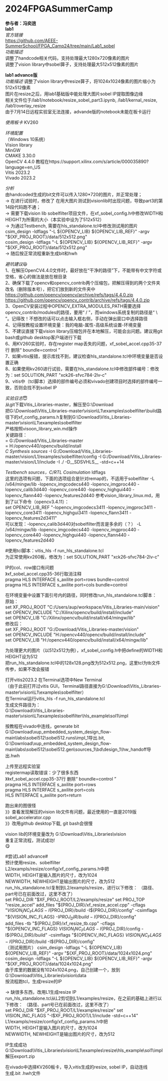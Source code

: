 # 2024FPGASummerCamp
**参与者：冯奕逍**  
**lab1**  
*官方链接*  
https://github.com/AEEE-SummerSchool/FPGA_Camp24/tree/main/Lab1_sobel  
*功能描述*  
调整了handcode相关代码，支持处理最大1280x720像素的图片  
调整了vision library中sobel算子，支持处理最大512x512像素的图片  
  
**lab1 advance版**  
*功能描述* 
调整了vision library中resize算子，将1024x1024像素的图片缩小为512x512像素  
图片在resize之后，用lab1基础版中能处理大图片sobel IP提取图像边缘  
相关文件位于/lab1/notebook/resize_sobel_part3.ipynb, /lab1/kernal_resize, /lab1/overlay_resize  
由于7月14日远程实验室无法连接，advande版的notebook未能在板卡运行  

*使用板卡* 
KV260  
  
*环境配置*  
（Windows 10系统）  
Vision library  
MinGW  
CMAKE 3.30.0  
OpenCV 4.4.0  教程在https://support.xilinx.com/s/article/000035890?language=en_US  
Vitis 2023.2  
Vivado 2023.2  

*分析*    
由handcoded生成的bit文件可以传入1280*720的图片，并正常处理；  
→ 在进行试验时，修改了
在用大图片测试到visionlib时出现问题，导致part3的第14段代码跑不通；  
→ 需要下载vision lib sobelfilter项目文件，在xf_sobel_config.h中修改WIDTH和HEIGHT为所需的大小（本实验中设为了512x512）  
→ 为通过Testbench, 需要在hls_standalone.tcl中修改测试用的图片  
csim_design -ldflags "-L ${OPENCV_LIB} ${OPENCV_LIB_REF}" -argv "${XF_PROJ_ROOT}/data/512x512.png"  
cosim_design -ldflags "-L ${OPENCV_LIB} ${OPENCV_LIB_REF}" -argv "${XF_PROJ_ROOT}/data/512x512.png"  
→ 随后按正常流程重新生成bit和hwh    

*避坑建议*:satisfied:  
1、在解压OpenCV4.4.0文件时，最好放在“干净的路径”下，不能带有中文字符或空格，省心的做法是放在根目录  
2、确保下载了opencv和opencv_contrib两个压缩包，把解压得到的两个文件夹改名（删除版本号），把它们放到新的文件夹中  
https://github.com/opencv/opencv/archive/refs/tags/4.4.0.zip  
https://github.com/opencv/opencv_contrib/archive/refs/tags/4.4.0.zip  
3、OpenCV安装过程中OPENCV_EXTRA_MODULES_PATH需要选择opencv_contrib/modules的路径，要用“ / ”，而windows系统复制的路径是“ \ ”。记得改！不想改的话可以点击输入框右侧，手动在弹出窗口中选择路径  
4、记得按教程设置环境变量：我的电脑-属性-高级系统设置-环境变量  
5、不建议直接下载vision library压缩包并在本地解压，可能会出问题。建议用git bash或github desktop客户端进行下载  
6、用KV260实验时，存在register map丢失的问题，xf_sobel_accel.cpp35-37行 删除“ boundle=control ”  
7、如果vitis报错，提示库找不到，建议检查hls_standalone.tcl中环境变量是否设置正确  
8、如果使用kv260进行试验，需要在hls_standalone.tcl中修改部件编号：修改为：set SOLUTION_PART "xck26-sfvc784-2lv-c"  
9、vitis中（tcl脚本）选择的部件编号必须和vivado创建项目时选择的部件编号一致，否则会找不到sobel IP    

*实验日志*:innocent:  
从git下载Vitis_Libraries-master，解压至G:\Download  
把G:\Download\Vitis_Libraries-master\vision\L1\examples\sobelfilter\build路径下的xf_config_params.h复制到G:\Download\Vitis_Libraries-master\vision\L1\examples\sobelfilter  
严格按照visoon_library_win.md操作  
关键路径：  
<path to vitis libraries> = G:/Download/Vitis_Libraries-master  
<path to opencv install> = H:/opencv440/opencv/build/install  
*C Synthesis sources*
-I G:/Download/Vitis_Libraries-master/vision/L1/examples/sobelfilter/config -I G:/Download/Vitis_Libraries-master/vision/L1/include -I ./ -D__SDSVHLS__ -std=c++14

*Testbench sources，C/RTL Cosimulation* ldflags  
这里的选项有问题，下面的选项组合是针对remap的，不适用于sobelfilter
-L <path to opencv install>/x64/mingw/lib -lopencv_imgcodecs440 -lopencv_imgproc440 -lopencv_calib3d440 -lopencv_core440 -lopencv_highgui440 -lopencv_flann440 -lopencv_features2d440
参考vision_library_linux.md，用到了以下命令（opencv3.4.11）：  
set OPENCV_LIB_REF                       "-lopencv_imgcodecs3411 -lopencv_imgproc3411                  -lopencv_core3411 -lopencv_highgui3411 -lopencv_flann3411 -lopencv_features2d3411"  
可以发现：-lopencv_calib3d440对sobelfilter而言是多余的（？）
-L <path to opencv install>/x64/mingw/lib -lopencv_imgcodecs440 -lopencv_imgproc440 -lopencv_core440 -lopencv_highgui440 -lopencv_flann440 -lopencv_features2d440
  
#使用tcl脚本：vitis_hls -f run_hls_standalone.tcl  
为正常使用kv260板，修改为：set SOLUTION_PART "xck26-sfvc784-2lv-c"  

IP的col、row接口有问题  
》xf_sobel_accel.cpp35-36行取消注释  
pragma HLS INTERFACE s_axilite port=rows     bundle=control  
pragma HLS INTERFACE s_axilite port=cols     bundle=control  
    
在环境变量中设置下面引号内的路径，同时修改run_hls_standalone.tcl脚本：  
原始：  
set XF_PROJ_ROOT "C:/Users/aup/workspace/Vitis_Libraries-main/vision"   
set OPENCV_INCLUDE "C:/Xilinx/opencv/build/install/include"   
set OPENCV_LIB "C:/Xilinx/opencv/build/install/x64/mingw/lib"  
修改后：  
set XF_PROJ_ROOT "G:/Download/Vitis_Libraries-master/vision"  
set OPENCV_INCLUDE "H:/opencv440/opencv/build/install/include"  
set OPENCV_LIB "H:/opencv440/opencv/build/install/x64/mingw/lib"   
  
为处理更大的图片（以512x512为例），xf_sobel_config.h中把define的WIDTH和HEIGHT设为512  
把run_hls_standalone.tcl中的128x128.png改为512x512.png，这里tcl为tb文件传参，如果不改会报错  
  
打开vitis2023.2 在Terminal选项中New Terminal  
（由于此前打开过vitis GUI，Terminal路径直接为G:\Download\Vitis_Libraries-master\vision\L1\examples\sobelfilter）  
在Terminal运行vitis_hls -f run_hls_standalone.tcl  
生成文件路径为：  
G:\Download\Vitis_Libraries-master\vision\L1\examples\sobelfilter\hls_example\sol1\impl  

按教程在vivado中连线，generate bit
G:\Download\xup_embedded_system_design_flow-main\labs\sobel512\sobel512.runs\impl_1导出.bit,   
G:\Download\xup_embedded_system_design_flow-main\labs\sobel512\sobel512.gen\sources_1\bd\design_1\hw_handoff导出.hwh  

上传至远程实验室  
registermap读取错误：少了很多东西  
》》xf_sobel_accel.cpp35-37行 删除“ boundle=control ”  
pragma HLS INTERFACE s_axilite port=rows  
pragma HLS INTERFACE s_axilite port=cols  
HLS INTERFACE s_axilite port=return  

跑出来的图很怪  
》》查看发现解压的vision lib文件有问题，最近使用的一直是2019版sobel_accelerator.cpp  
》》改用github desktop下载, git bash会很慢    

vision lib的环境变量改为 G:\Download\Vitis_Libraries\vision  
重复正常流程，测试成功!  
😋  
  
#尝试Lab1 advance#  
预计使用resize、sobelfilter  
L2/exampls/resize/config/xf_config_params.h中把  
WIDTH, HEIGHT是输入图片的尺寸，改为1024  
NEWWIDTH, NEWHEIGHT是输出图片的尺寸，改为512  
run_hls_standalone.tcl复制到L2/exampls/resize，进行以下修改： 
（路径、part号已在前面改过，这里不改了）  
set PROJ_DIR "$XF_PROJ_ROOT/L2/exampls/resize"  
set PROJ_TOP "resize_accel"   
add_files "${PROJ_DIR}/xf_resize_accel.cpp" -cflags "${VISION_INC_FLAGS} -I${PROJ_DIR}/build -I${PROJ_DIR}/config" -csimflags "${VISION_INC_FLAGS} -I${PROJ_DIR}/build -I${PROJ_DIR}/config"  
add_files -tb "${PROJ_DIR}/xf_resize_tb.cpp" -cflags "${OPENCV_INC_FLAGS} ${VISION_INC_FLAGS} -I${PROJ_DIR}/config -I${PROJ_DIR}/build" -csimflags "${OPENCV_INC_FLAGS} ${VISION_INC_FLAGS} -I${PROJ_DIR}/build -I${PROJ_DIR}/config"  
（测试用图片）
csim_design -ldflags "-L ${OPENCV_LIB} ${OPENCV_LIB_REF}" -argv "${XF_PROJ_ROOT}/data/1024x1024.png"  
cosim_design -ldflags "-L ${OPENCV_LIB} ${OPENCV_LIB_REF}" -argv "${XF_PROJ_ROOT}/data/1024x1024.png"  
由于库里的数据没有1024x1024.png，自己创建一个，放到G:\Download\Vitis_Libraries\vision\data  
按流程跑tcl，生成resize的IP  

→ 缺很多东西，改用L1生成resize IP  
run_hls_standalone.tcl从L2剪切到L1/examples/resize，在之前的基础上进行以下修改： 
（路径、part号已在前面改过，这里不改了）  
set PROJ_DIR "$XF_PROJ_ROOT/L1/examples/resize"  
set VISION_INC_FLAGS "-I$XF_PROJ_ROOT/L1/include -std=c++14"  
L1/exampls/resize/config/xf_config_params.h中把  
WIDTH, HEIGHT是输入图片的尺寸，改为1024  
NEWWIDTH, NEWHEIGHT是输出图片的尺寸，改为512  

IP生成成功G:\Download\Vitis_Libraries\vision\L1\examples\resize\hls_example\sol1\impl  
解压export.zip  
  
在vivado中选择KV260板卡，导入vitis生成的resize, sobel IP，自动连线    
生成.bit .hwh文件  
